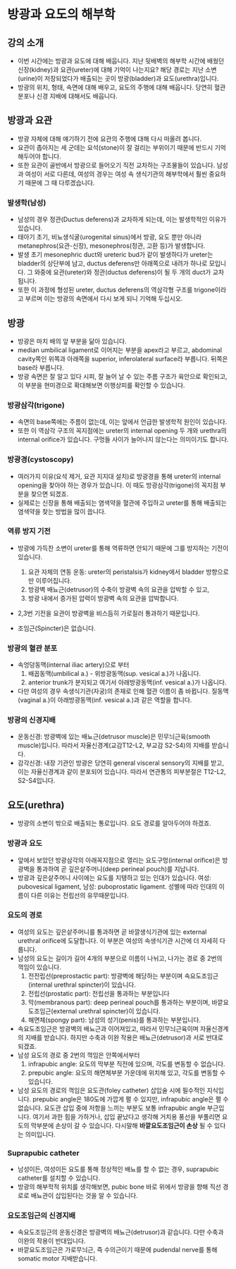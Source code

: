 # 방광과 요도의 해부학

## 강의 소개

* 이번 시간에는 방광과 요도에 대해 배웁니다. 지난 뒷배벽의 해부학 시간에 배웠던 신장(kidney)과 요관(ureter)에 대해 기억이 나는지요? 해당 경로는 지난 소변(urine)이 저장되었다가 배출되는 곳이 방광(bladder)과 요도(urethra)입니다.
* 방광의 위치, 형태, 속면에 대해 배우고, 요도의 주행에 대해 배웁니다. 당연히 혈관 분포나 신경 지배에 대해서도 배웁니다.

## 방광과 요관

* 방광 자체에 대해 얘기하기 전에 요관의 주행에 대해 다시 떠올려 봅니다.
* 요관이 좁아지는 세 군데는 요석(stone)이 잘 걸리는 부위이기 때문에 반드시 기억해두어야 합니다.
* 또한 요관이 골반에서 방광으로 들어오기 직전 교차하는 구조물들이 있습니다. 남성과 여성이 서로 다른데, 여성의 경우는 여성 속 생식기관의 해부학에서 훨씬 중요하기 때문에 그 때 다루겠습니다.

### 발생학(남성)

* 남성의 경우 정관(Ductus deferens)과 교차하게 되는데, 이는 발생학적인 이유가 있습니다.
* 태아기 초기, 비뇨생식굴(urogenital sinus)에서 방광, 요도 뿐만 아니라 metanephros(요관-신장), mesonephros(정관, 고환 등)가 발생합니다.
* 발생 초기 mesonephric duct와 ureteric bud가 같이 발생하다가 ureter는 bladder의 상단부에 남고, ductus deferens만 아래쪽으로 내려가 하나로 모입니다. 그 와중에 요관(ureter)와 정관(ductus deferens)이 될 두 개의 duct가 교차됩니다.
* 또한 이 과정에 형성된 ureter, ductus deferens의 역삼각형 구조를 trigone이라고 부르며 이는 방광의 속면에서 다시 보게 되니 기억해 두십시오.

## 방광

* 방광은 마치 배의 앞 부분을 닮아 있습니다.
* median umbilical ligament로 이어지는 부분을 apex라고 부르고, abdominal cavity쪽인 위쪽과 아래쪽을 superior, inferolateral surface라 부릅니다. 뒤쪽은 base라 부릅니다.
* 방광 속면은 잘 알고 있다 시피, 잘 늘어 날 수 있는 주름 구조가 육안으로 확인되고, 이 부분을 현미경으로 확대해보면 이행상피를 확인할 수 있습니다.

### 방광삼각(trigone)

* 속면의 base쪽에는 주름이 없는데, 이는 앞에서 언급한 발생학적 원인이 있습니다.
* 또한 이 역삼각 구조의 꼭지점에는 ureter의 internal opening 두 개와 urethra의 internal orifice가 있습니다. 구멍들 사이가 늘어나지 않는다는 의미이기도 합니다.

### 방광경(cystoscopy)

* 여러가지 이유(요석 제거, 요관 지지대 설치)로 방광경을 통해 ureter의 internal opening을 찾아야 하는 경우가 있습니다. 이 때도 방광삼각(trigone)의 꼭지점 부분을 찾으면 되겠죠.
* 실제로는 신장을 통해 배출되는 염색약을 혈관에 주입하고 ureter를 통해 배출되는 염색약을 찾는 방법을 많이 씁니다.

### 역류 방지 기전

* 방광에 가득찬 소변이 ureter를 통해 역류하면 안되기 때문에 그를 방지하는 기전이 있습니다.
    1. 요관 자체의 연동 운동: ureter의 peristalsis가 kidney에서 bladder 방향으로만 이루어집니다.
    1. 방광벽 배뇨근(detrusor)의 수축이 방광벽 속의 요관을 압박할 수 있고,
    1. 방광 내에서 증가된 압력이 방광벽 속의 요관을 압박합니다.

* 2,3번 기전을 요관이 방광벽을 비스듬히 가로질러 통과하기 때문입니다.
* 조임근(Spincter)은 없습니다.

### 방광의 혈관 분포

* 속엉덩동맥(internal iliac artery)으로 부터
    1. 배꼽동맥(umbilical a.) - 위방광동맥(sup. vesical a.)가 나옵니다.
    1. anterior trunk가 분지되고 여기서 아래방광동맥(inf. vesical a.)가 나옵니다.
* 다만 여성의 경우 속생식기관(자궁)의 존재로 인해 혈관 이름이 좀 바뀝니다. 질동맥(vaginal a.)이 아래방광동맥(inf. vesical a.)과 같은 역할을 합니다.

### 방광의 신경지배

* 운동신경: 방광벽에 있는 배뇨근(detrusor muscle)은 민무늬근육(smooth muscle)입니다. 따라서 자율신경계(교감T12-L2, 부교감 S2-S4)의 지배를 받습니다.
* 감각신경: 내장 기관인 방광은 당연히 general visceral sensory의 지배를 받고, 이는 자율신경계과 같이 분포되어 있습니다. 따라서 연관통의 피부분절은 T12-L2, S2-S4입니다.

## 요도(urethra)

* 방광의 소변이 밖으로 배출되는 통로입니다. 요도 경로를 알아두어야 하겠죠.

### 방광과 요도

* 앞에서 보았던 방광삼각의 아래꼭지점으로 열리는 요도구멍(internal orifice)은 방광벽을 통과하여 곧 깊은샅주머니(deep perineal pouch)를 지납니다.
* 방광과 깊은샅주머니 사이에는 요도를 지탱하고 있는 인대가 있습니다. 여성: pubovesical ligament, 남성: puboprostatic ligament. 성별에 따라 인대의 이름이 다른 이유는 전립선의 유무때문입니다.

### 요도의 경로

* 여성의 요도는 깊은샅주머니를 통과하면 곧 바깔생식기관에 있는 external urethral orifice에 도달합니다. 이 부분은 여성의 속생식기관 시간에 더 자세히 다룹니다.
* 남성의 요도는 길이가 길어 4개의 부분으로 이름이 나뉘고, 나가는 경로 중 2번의 꺽임이 있습니다.
    1. 전전립선(preprostactic part): 방광벽에 해당하는 부분이며 속요도조임근(internal urethral spincter)이 있습니다.
    1. 전립선(prostatic part): 전립선을 통과하는 부분입니다
    1. 막(membranous part): deep perineal pouch를 통과하는 부분이며, 바깥요도조임근(external urethral spincter)이 있습니다.
    1. 해면체(spongy part): 남성의 성기(penis)를 통과하는 부분입니다.
* 속요도조임근은 방광벽의 배뇨근과 이어져있고, 따라서 민무늬근육이며 자율신경계의 지배를 받습니다. 하지만 수축과 이완 작용은 배뇨근(detrusor)과 서로 반대로 되겠죠.
* 남성 요도의 경로 중 2번의 꺽임은 안쪽에서부터
    1. infrapubic angle: 요도의 막부분 직전에 있으며, 각도를 변동할 수 없습니다.
    1. prepubic angle: 요도의 해면체부분 가운데에 위치해 있고, 각도를 변동할 수 있습니다.
* 남성 요도의 경로의 꺽임은 요도관(foley catheter) 삽입술 시에 필수적인 지식입니다. prepubic angle은 180도에 가깝게 펼 수 있지만, infrapubic angle은 펼 수 없습니다. 요도관 삽입 중에 저항을 느끼는 부분도 보통 infrapubic angle 부근입니다. 여기서 과한 힘을 가하거나, 삽입 끝났다고 생각해 거치용 풍선을 부풀리면 요도의 막부분에 손상이 갈 수 있습니다. 다시말해 __바깥요도조임근이 손상__ 될 수 있다는 의미입니다.

### Suprapubic catheter

* 남성이든, 여성이든 요도를 통해 정상적인 배뇨를 할 수 없는 경우, suprapubic catheter를 설치할 수 있습니다.
* 방광의 해부학적 위치를 생각해보면, pubic bone 바로 위에서 방광을 향해 직선 경로로 배뇨관이 삽입된다는 것을 알 수 있습니다.

### 요도조임근의 신경지배

* 속요도조임근의 운동신경은 방광벽의 배뇨근(detrusor)과 같습니다. 다만 수축과 이완의 작용이 반대입니다.
* 바깥요도조임근은 가로무늬근, 즉 수의근이기 때문에 pudendal nerve를 통해 somatic motor 지배받습니다.